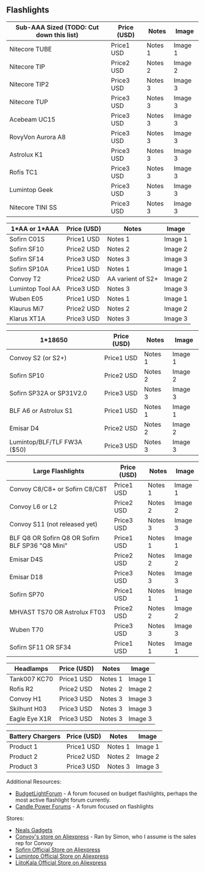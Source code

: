 ## Flashlights

| Sub-AAA Sized (TODO: Cut down this list) | Price (USD) | Notes | Image |
|-|-|-|-|
| Nitecore TUBE | Price1 USD | Notes 1 | Image 1 |
| Nitecore TIP | Price2 USD | Notes 2 | Image 2 |
| Nitecore TIP2 | Price3 USD | Notes 3 | Image 3 |
| Nitecore TUP | Price3 USD | Notes 3 | Image 3 |
| Acebeam UC15 | Price3 USD | Notes 3 | Image 3 |
| RovyVon Aurora A8 | Price3 USD | Notes 3 | Image 3 |
| Astrolux K1 | Price3 USD | Notes 3 | Image 3 |
| Rofis TC1 | Price3 USD | Notes 3 | Image 3 |
| Lumintop Geek  | Price3 USD | Notes 3 | Image 3 |
| Nitecore TINI SS | Price3 USD | Notes 3 | Image 3 |

| 1\*AA or 1\*AAA | Price (USD) | Notes | Image |
|-|-|-|-|
| Sofirn C01S | Price1 USD | Notes 1 | Image 1 |
| Sofirn SF10 | Price2 USD | Notes 2 | Image 2 |
| Sofirn SF14 | Price3 USD | Notes 3 | Image 3 |
| Sofirn SP10A | Price1 USD | Notes 1 | Image 1 |
| Convoy T2 | Price2 USD | AA varient of S2+ | Image 2 |
| Lumintop Tool AA | Price3 USD | Notes 3 | Image 3 |
| Wuben E05 | Price1 USD | Notes 1 | Image 1 |
| Klaurus Mi7 | Price2 USD | Notes 2 | Image 2 |
| Klarus XT1A | Price3 USD | Notes 3 | Image 3 |

| 1\*18650 | Price (USD) | Notes | Image |
|-|-|-|-|
| Convoy S2 (or S2+) | Price1 USD | Notes 1 | Image 1 |
| Sofirn SP10 | Price2 USD | Notes 2 | Image 2 |
| Sofirn SP32A or SP31V2.0 | Price3 USD | Notes 3 | Image 3 |
| BLF A6 or Astrolux S1 | Price1 USD | Notes 1 | Image 1 |
| Emisar D4 | Price2 USD | Notes 2 | Image 2 |
| Lumintop/BLF/TLF FW3A ($50) | Price3 USD | Notes 3 | Image 3 |

| Large Flashlights | Price (USD) | Notes | Image |
|-|-|-|-|
| Convoy C8/C8+ or Sofirn C8/C8T | Price1 USD | Notes 1 | Image 1 |
| Convoy L6 or L2 | Price2 USD | Notes 2 | Image 2 |
| Convoy S11 (not released yet) | Price3 USD | Notes 3 | Image 3 |
| BLF Q8 OR Sofirn Q8 OR Sofirn BLF SP36 "Q8 Mini" | Price1 USD | Notes 1 | Image 1 |
| Emisar D4S | Price2 USD | Notes 2 | Image 2 |
| Emisar D18 | Price3 USD | Notes 3 | Image 3 |
| Sofirn SP70 | Price1 USD | Notes 1 | Image 1 |
| MHVAST TS70 OR Astrolux FT03  | Price2 USD | Notes 2 | Image 2 |
| Wuben T70 | Price3 USD | Notes 3 | Image 3 |
| Sofirn SF11 OR SF34 | Price1 USD | Notes 1 | Image 1 |

| Headlamps | Price (USD) | Notes | Image |
|-|-|-|-|
| Tank007 KC70 | Price1 USD | Notes 1 | Image 1 |
| Rofis R2 | Price2 USD | Notes 2 | Image 2 |
| Convoy H1 | Price3 USD | Notes 3 | Image 3 |
| Skilhunt H03 | Price3 USD | Notes 3 | Image 3 |
| Eagle Eye X1R | Price3 USD | Notes 3 | Image 3 |

| Battery Chargers | Price (USD) | Notes | Image |
|-|-|-|-|
| Product 1 | Price1 USD | Notes 1 | Image 1 |
| Product 2 | Price2 USD | Notes 2 | Image 2 |
| Product 3 | Price3 USD | Notes 3 | Image 3 |

Additional Resources:
 - [BudgetLightForum](http://budgetlightforum.com) - A forum focused on budget flashlights, perhaps the most active flashlight forum currently. 
 - [Candle Power Forums](https://www.candlepowerforums.com) - A forum focused on flashlights

Stores:
 - [Neals Gadgets](https://www.nealsgadgets.com)
 - [Convoy's store on Aliexpress](https://convoy.aliexpress.com/store/330416) - Ran by Simon, who I assume is the sales rep for Convoy
 - [Sofirn Official Store on Aliexpress](https://www.aliexpress.com/store/2933049)
 - [Lumintop Official Store on Aliexpress](https://lumintop.aliexpress.com/store/2529001)
 - [LiitoKala Official Store on Aliexpress](https://liitokalahongkong.aliexpress.com/store/217753)
